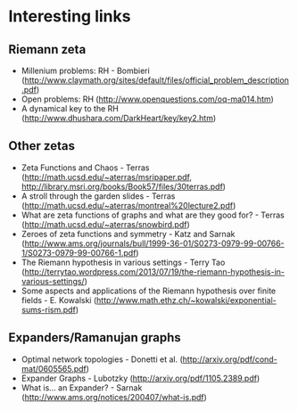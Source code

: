 Interesting links
=================

Riemann zeta
------------
* Millenium problems: RH - Bombieri (http://www.claymath.org/sites/default/files/official_problem_description.pdf)
* Open problems: RH (http://www.openquestions.com/oq-ma014.htm)
* A dynamical key to the RH (http://www.dhushara.com/DarkHeart/key/key2.htm)

Other zetas
-----------
* Zeta Functions and Chaos - Terras (http://math.ucsd.edu/~aterras/msripaper.pdf, http://library.msri.org/books/Book57/files/30terras.pdf)
* A stroll through the garden slides - Terras (http://math.ucsd.edu/~aterras/montreal%20lecture2.pdf)
* What are zeta functions of graphs and what are they good for? - Terras (http://math.ucsd.edu/~aterras/snowbird.pdf)
* Zeroes of zeta functions and symmetry - Katz and Sarnak (http://www.ams.org/journals/bull/1999-36-01/S0273-0979-99-00766-1/S0273-0979-99-00766-1.pdf)
* The Riemann hypothesis in various settings - Terry Tao (http://terrytao.wordpress.com/2013/07/19/the-riemann-hypothesis-in-various-settings/)
* Some aspects and applications of the Riemann hypothesis over finite fields - E. Kowalski (http://www.math.ethz.ch/~kowalski/exponential-sums-rism.pdf)

Expanders/Ramanujan graphs
--------------------------
* Optimal network topologies - Donetti et al. (http://arxiv.org/pdf/cond-mat/0605565.pdf)
* Expander Graphs - Lubotzky (http://arxiv.org/pdf/1105.2389.pdf)
* What is... an Expander? - Sarnak (http://www.ams.org/notices/200407/what-is.pdf)
